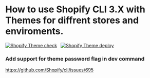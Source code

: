 # How to use Shopify CLI 3.X with Themes for diffrent stores and enviroments.

[![Shopify Theme check](https://github.com/blanklob/shopify-cli-3-themes-demo/actions/workflows/check-theme.yml/badge.svg?branch=main)](https://github.com/blanklob/shopify-cli-3-themes-demo/actions/workflows/check-theme.yml?query=branch%3Amain) &nbsp; [![Shopify Theme deploy](https://github.com/blanklob/shopify-cli-3-themes-demo/actions/workflows/deploy-theme.yml/badge.svg?branch=main)](https://github.com/blanklob/shopify-cli-3-themes-demo/actions/workflows/deploy-theme.yml?query=branch%3Amain)

### Add support for theme password flag in dev command

https://github.com/Shopify/cli/issues/695
